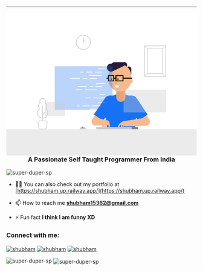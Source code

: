 
 
 
<hr>


  <img align="right" width="520" alt="GIF" src="https://github.com/super-duper-sp/super-duper-sp/blob/main/animated.gif" />
<h3 align="center">A Passionate Self Taught Programmer From India</h3>

<p align="left"> <img src="https://komarev.com/ghpvc/?username=super-duper-sp&label=Profile%20views&color=129e00&style=plastic" alt="super-duper-sp" /> </p>


- 👨‍💻 You can also check out my portfolio at [https://shubham.up.railway.app/](https://shubham.up.railway.app/)

- 📫 How to reach me **shubham15362@gmail.com**

- ⚡ Fun fact **I think I am funny XD**

<h3 align="left">Connect with me:</h3>
<p align="left">
<!-- <a href="https://twitter.com/" target="blank"><img align="center" src="https://cdn.jsdelivr.net/npm/simple-icons@3.0.1/icons/twitter.svg" alt="shubham" height="30" width="40" /></a> -->
<a href="https://www.linkedin.com/in/shubham-patidar-98ba5b148/" target="blank"><img align="center" src="https://cdn.jsdelivr.net/npm/simple-icons@3.0.1/icons/linkedin.svg" alt="shubham" height="30" width="40" /></a>
<a href="https://www.instagram.com/___shubham___patidar___/" target="blank"><img align="center" src="https://cdn.jsdelivr.net/npm/simple-icons@3.0.1/icons/instagram.svg" alt="shubham" height="30" width="40" /></a>
<a href="https://www.youtube.com/@ShubhamPatidar" target="blank"><img align="center" src="https://cdn.jsdelivr.net/npm/simple-icons@3.0.1/icons/youtube.svg" alt="shubham" height="30" width="40" /></a>
</p>

<!--<h3 align="left">Languages and Tools:</h3>
<p align="left"> <a href="https://www.cprogramming.com/" target="_blank"> <img src="https://devicons.github.io/devicon/devicon.git/icons/c/c-original.svg" alt="c" width="40" height="40"/> </a> <a href="https://www.w3schools.com/cpp/" target="_blank"> <img src="https://devicons.github.io/devicon/devicon.git/icons/cplusplus/cplusplus-original.svg" alt="cplusplus" width="40" height="40"/> </a> <a href="https://www.w3schools.com/css/" target="_blank"> <img src="https://devicons.github.io/devicon/devicon.git/icons/css3/css3-original-wordmark.svg" alt="css3" width="40" height="40"/> </a> <a href="https://www.figma.com/" target="_blank"> <img src="https://www.vectorlogo.zone/logos/figma/figma-icon.svg" alt="figma" width="40" height="40"/> </a> <a href="https://flutter.dev" target="_blank"> <img src="https://www.vectorlogo.zone/logos/flutterio/flutterio-icon.svg" alt="flutter" width="40" height="40"/> </a> <a href="https://git-scm.com/" target="_blank"> <img src="https://www.vectorlogo.zone/logos/git-scm/git-scm-icon.svg" alt="git" width="40" height="40"/> </a> <a href="https://www.w3.org/html/" target="_blank"> <img src="https://devicons.github.io/devicon/devicon.git/icons/html5/html5-original-wordmark.svg" alt="html5" width="40" height="40"/> </a> <a href="https://www.linux.org/" target="_blank"> <img src="https://devicons.github.io/devicon/devicon.git/icons/linux/linux-original.svg" alt="linux" width="40" height="40"/> </a> <a href="https://www.photoshop.com/en" target="_blank"> <img src="https://devicons.github.io/devicon/devicon.git/icons/photoshop/photoshop-plain.svg" alt="photoshop" width="40" height="40"/> </a> <a href="https://www.python.org" target="_blank"> <img src="https://devicons.github.io/devicon/devicon.git/icons/python/python-original.svg" alt="python" width="40" height="40"/> </a> </p>
-->
<p><img align="left" src="https://github-readme-stats.vercel.app/api?username=super-duper-sp&theme=blueberry&show_icons=true&hide_border=true&count_private=true&layout=compact" alt="super-duper-sp" /></p>

<p>&nbsp;<img align="center" src="https://github-readme-stats.vercel.app/api/top-langs/?username=super-duper-sp&theme=blueberry&show_icons=true&hide_border=true&layout=compact" alt="super-duper-sp" /></p>
